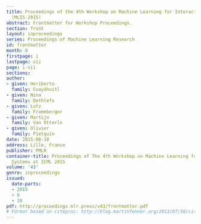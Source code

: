 ```yaml
---
title: Proceedings of the 4th Workshop on Machine Learning for Interactive Systems
  (MLIS-2015)
abstract: Frontmatter for Workshop Proceedings.
section: front
layout: inproceedings
series: Proceedings of Machine Learning Research
id: frontmatter
month: 0
firstpage: i
lastpage: vii
page: i-vii
sections: 
author:
- given: Heriberto
  family: Cuayáhuitl
- given: Nina
  family: Dethlefs
- given: Lutz
  family: Frommberger
- given: Martijn
  family: Van Otterlo
- given: Olivier
  family: Pietquin
date: 2015-06-18
address: Lille, France
publisher: PMLR
container-title: Proceedings of The 4th Workshop on Machine Learning for Interactive
  Systems at ICML 2015
volume: '43'
genre: inproceedings
issued:
  date-parts:
  - 2015
  - 6
  - 18
pdf: http://proceedings.mlr.press/v43/frontmatter.pdf
# Format based on citeproc: http://blog.martinfenner.org/2013/07/30/citeproc-yaml-for-bibliographies/
---
```

